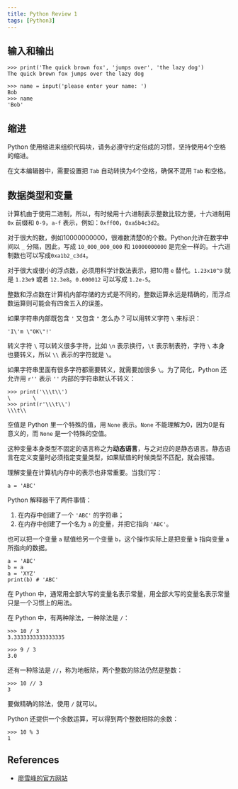 ```yaml
---
title: Python Review 1
tags: [Python3]
---
```


## 输入和输出
```
>>> print('The quick brown fox', 'jumps over', 'the lazy dog')
The quick brown fox jumps over the lazy dog
```

```
>>> name = input('please enter your name: ')
Bob
>>> name
'Bob'
```

## 缩进
Python 使用缩进来组织代码块，请务必遵守约定俗成的习惯，坚持使用4个空格的缩进。

在文本编辑器中，需要设置把 `Tab` 自动转换为4个空格，确保不混用 `Tab` 和空格。

## 数据类型和变量
计算机由于使用二进制，所以，有时候用十六进制表示整数比较方便，十六进制用 `0x` 前缀和 `0-9`，`a-f` 表示，例如：`0xff00`，`0xa5b4c3d2`。

对于很大的数，例如10000000000，很难数清楚0的个数。Python允许在数字中间以 `_` 分隔，因此，写成 `10_000_000_000` 和 `10000000000` 是完全一样的。十六进制数也可以写成`0xa1b2_c3d4`。

对于很大或很小的浮点数，必须用科学计数法表示，把10用 `e` 替代。`1.23x10^9` 就是 `1.23e9` 或者 `12.3e8`。`0.000012` 可以写成 `1.2e-5`。

整数和浮点数在计算机内部存储的方式是不同的，整数运算永远是精确的，而浮点数运算则可能会有四舍五入的误差。

如果字符串内部既包含 `'` 又包含 `"` 怎么办？可以用转义字符 `\` 来标识：
```
'I\'m \"OK\"!'
```

转义字符 `\` 可以转义很多字符，比如 `\n` 表示换行，`\t` 表示制表符，字符 `\` 本身也要转义，所以 `\\` 表示的字符就是 `\`。

如果字符串里面有很多字符都需要转义，就需要加很多 `\`。为了简化，Python 还允许用 `r''` 表示 `''` 内部的字符串默认不转义：
```
>>> print('\\\t\\')
\       \
>>> print(r'\\\t\\')
\\\t\\
```

空值是 Python 里一个特殊的值，用 `None` 表示。`None` 不能理解为0，因为0是有意义的，而 `None` 是一个特殊的空值。

这种变量本身类型不固定的语言称之为**动态语言**，与之对应的是静态语言。静态语言在定义变量时必须指定变量类型，如果赋值的时候类型不匹配，就会报错。

理解变量在计算机内存中的表示也非常重要。当我们写：
```
a = 'ABC'
```

Python 解释器干了两件事情：
1. 在内存中创建了一个 `'ABC'` 的字符串；
2. 在内存中创建了一个名为 `a` 的变量，并把它指向 `'ABC'`。

也可以把一个变量 `a` 赋值给另一个变量 `b`，这个操作实际上是把变量 `b` 指向变量 `a` 所指向的数据。

```
a = 'ABC'
b = a
a = 'XYZ'
print(b) # 'ABC'
```

在 Python 中，通常用全部大写的变量名表示常量，用全部大写的变量名表示常量只是一个习惯上的用法。

在 Python 中，有两种除法，一种除法是 `/`：
```
>>> 10 / 3
3.3333333333333335

>>> 9 / 3
3.0
```

还有一种除法是 `//`，称为地板除，两个整数的除法仍然是整数：
```
>>> 10 // 3
3
```

要做精确的除法，使用 `/` 就可以。

Python 还提供一个余数运算，可以得到两个整数相除的余数：
```
>>> 10 % 3
1
```

## References
- [廖雪峰的官方网站](https://www.liaoxuefeng.com/wiki/1016959663602400/1017063826246112)
